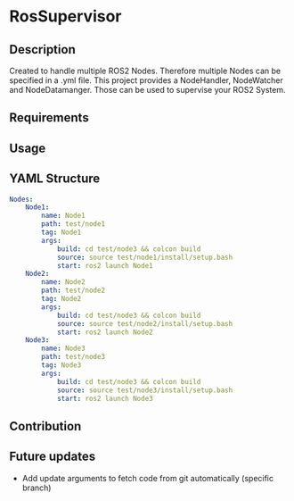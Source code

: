 # RosSupervisor
## Description
Created to handle multiple ROS2 Nodes. Therefore multiple Nodes can be specified in a .yml file. This project provides a NodeHandler, NodeWatcher and NodeDatamanger. Those can be used to supervise your ROS2 System.

## Requirements

## Usage

## YAML Structure
```yaml
Nodes:
    Node1:
        name: Node1
        path: test/node1
        tag: Node1
        args:
            build: cd test/node3 && colcon build
            source: source test/node1/install/setup.bash
            start: ros2 launch Node1
    Node2:
        name: Node2
        path: test/node2
        tag: Node2
        args:
            build: cd test/node3 && colcon build
            source: source test/node2/install/setup.bash
            start: ros2 launch Node2
    Node3:
        name: Node3
        path: test/node3
        tag: Node3
        args:
            build: cd test/node3 && colcon build
            source: source test/node3/install/setup.bash
            start: ros2 launch Node3
```

## Contribution

## Future updates
* Add update arguments to fetch code from git automatically (specific branch)